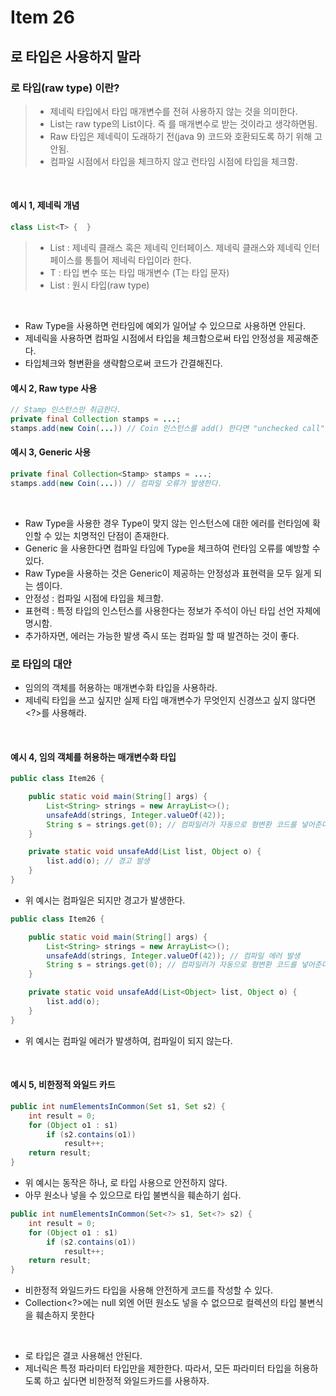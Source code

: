 # Item 26

## 로 타입은 사용하지 말라

### 로 타입(raw type) 이란?
> - 제네릭 타입에서 타입 매개변수를 전혀 사용하지 않는 것을 의미한다.
> - List<T>는 raw type의 List이다. 즉 <T>를 매개변수로 받는 것이라고 생각하면됨.
> - Raw 타입은 제네릭이 도래하기 전(java 9) 코드와 호환되도록 하기 위해 고안됨.
> - 컴파일 시점에서 타입을 체크하지 않고 런타임 시점에 타입을 체크함.
<br>

#### 예시 1, 제네릭 개념
```java
class List<T> {  }
```
>- List<T> : 제네릭 클래스 혹은 제네릭 인터페이스. 제네릭 클래스와 제네릭 인터페이스를 통틀어 제네릭 타입이라 한다.
>- T : 타입 변수 또는 타입 매개변수 (T는 타입 문자)
>- List : 원시 타입(raw type) 
<br>

- Raw Type을 사용하면 런타임에 예외가 일어날 수 있으므로 사용하면 안된다.
- 제네릭을 사용하면 컴파일 시점에서 타입을 체크함으로써 타입 안정성을 제공해준다.
- 타입체크와 형변환을 생략함으로써 코드가 간결해진다.


#### 예시 2, Raw type 사용
```java
// Stamp 인스턴스만 취급한다.
private final Collection stamps = ...; 
stamps.add(new Coin(...)) // Coin 인스턴스를 add() 한다면 "unchecked call" 경고를 내뱉는다.
```

#### 예시 3, Generic 사용
```java
private final Collection<Stamp> stamps = ...;
stamps.add(new Coin(...)) // 컴파일 오류가 발생한다.
```
<br>

- Raw Type을 사용한 경우 Type이 맞지 않는 인스턴스에 대한 에러를 런타임에 확인할 수 있는 치명적인 단점이 존재한다.
- Generic 을 사용한다면 컴파일 타임에 Type을 체크하여 런타임 오류를 예방할 수 있다.
- Raw Type을 사용하는 것은 Generic이 제공하는 안정성과 표현력을 모두 잃게 되는 셈이다.
 - 안정성 : 컴파일 시점에 타입을 체크함.
 - 표현력 : 특정 타입의 인스턴스를 사용한다는 정보가 주석이 아닌 타입 선언 자체에 명시함.
- 추가하자면, 에러는 가능한 발생 즉시 또는 컴파일 할 때 발견하는 것이 좋다.

### 로 타입의 대안
- 임의의 객체를 허용하는 매개변수화 타입을 사용하라.
- 제네릭 타입을 쓰고 싶지만 실제 타입 매개변수가 무엇인지 신경쓰고 싶지 않다면 <?>를 사용해라.
<br>

#### 예시 4, 임의 객체를 허용하는 매개변수화 타입 

```java
public class Item26 {

    public static void main(String[] args) {
        List<String> strings = new ArrayList<>();
        unsafeAdd(strings, Integer.valueOf(42));
        String s = strings.get(0); // 컴파일러가 자동으로 형변환 코드를 넣어준다, 런타임 에러 발생
    }

    private static void unsafeAdd(List list, Object o) {
        list.add(o); // 경고 발생
    }
}
```
- 위 예시는 컴파일은 되지만 경고가 발생한다.

```java
public class Item26 {

    public static void main(String[] args) {
        List<String> strings = new ArrayList<>();
        unsafeAdd(strings, Integer.valueOf(42)); // 컴파일 에러 발생
        String s = strings.get(0); // 컴파일러가 자동으로 형변환 코드를 넣어준다
    }

    private static void unsafeAdd(List<Object> list, Object o) {
        list.add(o);
    }
}
```
- 위 예시는 컴파일 에러가 발생하여, 컴파일이 되지 않는다.
<br>

#### 예시 5, 비한정적 와일드 카드

```java
public int numElementsInCommon(Set s1, Set s2) {
    int result = 0;
    for (Object o1 : s1)
        if (s2.contains(o1))
            result++;
    return result;
}
```
- 위 예시는 동작은 하나, 로 타입 사용으로 안전하지 않다.
- 아무 원소나 넣을 수 있으므로 타입 불변식을 훼손하기 쉽다.

```java
public int numElementsInCommon(Set<?> s1, Set<?> s2) {
    int result = 0;
    for (Object o1 : s1)
        if (s2.contains(o1))
            result++;
    return result;
}
```
- 비한정적 와일드카드 타입을 사용해 안전하게 코드를 작성할 수 있다.
- Collection<?>에는 null 외엔 어떤 원소도 넣을 수 없으므로 컬렉션의 타입 불변식을 훼손하지 못한다
<br>

- 로 타입은 결코 사용해선 안된다.
- 제너릭은 특정 파라미터 타입만을 제한한다. 따라서, 모든 파라미터 타입을 허용하도록 하고 싶다면 비한정적 와일드카드를 사용하자.
